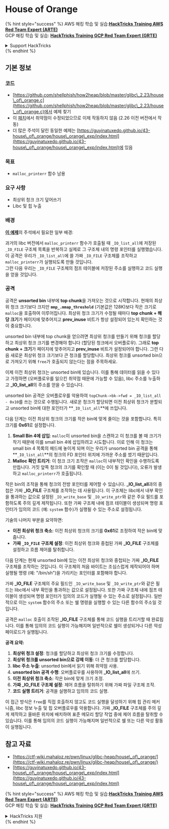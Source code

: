 # House of Orange

{% hint style="success" %}
AWS 해킹 학습 및 실습:<img src="/.gitbook/assets/arte.png" alt="" data-size="line">[**HackTricks Training AWS Red Team Expert (ARTE)**](https://training.hacktricks.xyz/courses/arte)<img src="/.gitbook/assets/arte.png" alt="" data-size="line">\
GCP 해킹 학습 및 실습: <img src="/.gitbook/assets/grte.png" alt="" data-size="line">[**HackTricks Training GCP Red Team Expert (GRTE)**<img src="/.gitbook/assets/grte.png" alt="" data-size="line">](https://training.hacktricks.xyz/courses/grte)

<details>

<summary>Support HackTricks</summary>

* [**구독 요금제**](https://github.com/sponsors/carlospolop)를 확인하세요!
* 💬 [**Discord 그룹**](https://discord.gg/hRep4RUj7f) 또는 [**텔레그램 그룹**](https://t.me/peass)에 **참여**하거나 **트위터** 🐦 [**@hacktricks\_live**](https://twitter.com/hacktricks\_live)**를 팔로우**하세요.
* **HackTricks** 및 **HackTricks Cloud** 깃허브 저장소에 PR을 제출하여 해킹 트릭을 공유하세요.

</details>
{% endhint %}

## 기본 정보

### 코드

* [https://github.com/shellphish/how2heap/blob/master/glibc\_2.23/house\_of\_orange.c](https://github.com/shellphish/how2heap/blob/master/glibc\_2.23/house\_of\_orange.c)에서 예제 찾기
* 이 [패치](https://sourceware.org/git/?p=glibc.git;a=blobdiff;f=stdlib/abort.c;h=117a507ff88d862445551f2c07abb6e45a716b75;hp=19882f3e3dc1ab830431506329c94dcf1d7cc252;hb=91e7cf982d0104f0e71770f5ae8e3faf352dea9f;hpb=0c25125780083cbba22ed627756548efe282d1a0)에서 취약점이 수정되었으므로 이제 작동하지 않음 (2.26 이전 버전에서 작동)
* 더 많은 주석이 달린 동일한 예제는 [https://guyinatuxedo.github.io/43-house\_of\_orange/house\_orange\_exp/index.html](https://guyinatuxedo.github.io/43-house\_of\_orange/house\_orange\_exp/index.html)에 있음

### 목표

* `malloc_printerr` 함수 남용

### 요구 사항

* 최상위 청크 크기 덮어쓰기
* Libc 및 힙 누출

### 배경

[**이 예제**](https://guyinatuxedo.github.io/43-house\_of\_orange/house\_orange\_exp/index.html)의 주석에서 필요한 일부 배경:

과거의 libc 버전에서 `malloc_printerr` 함수가 호출될 때 `_IO_list_all`에 저장된 `_IO_FILE` 구조체 목록을 반복하고 실제로 그 구조체 내의 명령 포인터를 실행했습니다.\
이 공격은 우리가 `_IO_list_all`에 쓸 가짜 `_IO_FILE` 구조체를 조작하고 `malloc_printerr`가 실행되도록 만들 것입니다.\
그런 다음 우리는 `_IO_FILE` 구조체의 점프 테이블에 저장된 주소를 실행하고 코드 실행을 얻을 것입니다.

### 공격

공격은 **unsorted bin** 내부에 **top chunk**을 가져오는 것으로 시작합니다. 현재의 최상위 청크 크기보다 크지만 **`mmp_.mmap_threshold`** (기본값은 128K)보다 작은 크기로 `malloc`을 호출하여 이루어집니다. 최상위 청크 크기가 수정될 때마다 **top chunk + 해당 크기**가 페이지에 맞추어지고 **prev\_inuse** 비트가 항상 설정되어 있는지 확인하는 것이 중요합니다.

unsorted bin 내부에 top chunk을 얻으려면 최상위 청크를 만들기 위해 청크를 할당하고 최상위 청크 크기를 변경해야 합니다 (할당된 청크에서 오버플로우). 그래로 **top chunk + 크기**가 페이지에 맞추어지고 **prev\_inuse** 비트가 설정되어야 합니다. 그런 다음 새로운 최상위 청크 크기보다 큰 청크를 할당합니다. 최상위 청크를 unsorted bin으로 가져오기 위해 `free`가 호출되지 않는다는 점을 주목하세요.

이제 이전 최상위 청크는 unsorted bin에 있습니다. 이를 통해 데이터를 읽을 수 있다고 가정하면 (오버플로우를 일으킨 취약점 때문에 가능할 수 있음), libc 주소를 누출하고 **\_IO\_list\_all**의 주소를 얻을 수 있습니다.

unsorted bin 공격은 오버플로우를 악용하여 `topChunk->bk->fwd = _IO_list_all - 0x10`를 쓰는 것으로 수행됩니다. 새로운 청크가 할당되면 이전 최상위 청크가 분할되고 unsorted bin에 대한 포인터가 **`_IO_list_all`**에 쓰입니다.

다음 단계는 이전 최상위 청크의 크기를 작은 bin에 맞게 줄이는 것을 포함합니다. 특히 크기를 **0x61**로 설정합니다.

1. **Small Bin 4에 삽입**: `malloc`이 unsorted bin을 스캔하고 이 청크를 볼 때 크기가 작기 때문에 이를 small bin 4에 삽입하려고 시도합니다. 이로 인해 이 청크는 small bin 4 목록의 헤드에 놓이게 되며 이는 우리가 unsorted bin 공격을 통해 **`_IO_list_all`**의 청크의 FD 포인터 위치에 가까운 주소를 썼기 때문입니다.
2. **Malloc 확인 트리거**: 이 청크 크기 조작은 `malloc`이 내부적인 확인을 수행하도록 만듭니다. 거짓 앞쪽 청크의 크기를 확인할 때 (이는 0이 될 것입니다), 오류가 발생하고 `malloc_printerr`가 호출됩니다.

작은 bin의 조작을 통해 청크의 전방 포인터를 제어할 수 있습니다. **\_IO\_list\_all**과의 중첩은 가짜 **\_IO\_FILE** 구조체를 조작하는 데 사용됩니다. 이 구조체는 libc에서 내부 확인을 통과하는 값으로 설정된 `_IO_write_base` 및 `_IO_write_ptr`와 같은 주요 필드를 포함하도록 주의 깊게 제작됩니다. 또한 가짜 구조체 내에 점프 테이블이 생성되며 명령 포인터가 임의의 코드 (예: `system` 함수)가 실행될 수 있는 주소로 설정됩니다.

기술의 나머지 부분을 요약하면:

* **이전 최상위 청크 축소**: 이전 최상위 청크의 크기를 **0x61**로 조정하여 작은 bin에 맞춥니다.
* **가짜 `_IO_FILE` 구조체 설정**: 이전 최상위 청크와 중첩된 가짜 **\_IO\_FILE** 구조체를 설정하고 흐름 제어를 탈취합니다.

다음 단계는 현재 unsorted bin에 있는 이전 최상위 청크와 중첩되는 가짜 **\_IO\_FILE** 구조체를 조작하는 것입니다. 이 구조체의 처음 바이트는 조심스럽게 제작되어야 하며 실행될 명령 (예: "/bin/sh")을 가리키는 포인터를 포함해야 합니다.

가짜 **\_IO\_FILE** 구조체의 주요 필드인 `_IO_write_base` 및 `_IO_write_ptr`와 같은 필드는 libc에서 내부 확인을 통과하는 값으로 설정됩니다. 또한 가짜 구조체 내에 점프 테이블이 생성되며 명령 포인터가 임의의 코드가 실행될 수 있는 주소로 설정됩니다. 일반적으로 이는 `system` 함수의 주소 또는 쉘 명령을 실행할 수 있는 다른 함수의 주소일 것입니다.

공격은 `malloc` 호출이 조작된 **\_IO\_FILE** 구조체를 통해 코드 실행을 트리거할 때 완료됩니다. 이를 통해 임의의 코드 실행이 가능해지며 일반적으로 쉘이 생성되거나 다른 악성 페이로드가 실행됩니다.

**공격 요약:**

1. **최상위 청크 설정**: 청크를 할당하고 최상위 청크 크기를 수정합니다.
2. **최상위 청크를 unsorted bin으로 강제 이동**: 더 큰 청크를 할당합니다.
3. **libc 주소 누출**: unsorted bin에서 읽기 위해 취약점 사용.
4. **unsorted bin 공격 수행**: 오버플로우를 사용하여 **\_IO\_list\_all**에 쓰기.
5. **이전 최상위 청크 축소**: 작은 bin에 맞게 크기 조정.
6. **가짜 \_IO\_FILE 구조체 설정**: 제어 흐름을 탈취하기 위해 가짜 파일 구조체 조작.
7. **코드 실행 트리거**: 공격을 실행하고 임의의 코드 실행.

이 접근 방식은 `free`를 직접 호출하지 않고도 코드 실행을 달성하기 위해 힙 관리 메커니즘, libc 정보 누출 및 힙 오버플로우를 악용합니다. 가짜 **\_IO\_FILE** 구조체를 주의 깊게 제작하고 올바른 위치에 배치하여 표준 메모리 할당 작업 중에 제어 흐름을 탈취할 수 있습니다. 이를 통해 임의의 코드 실행이 가능해지며 일반적으로 쉘 또는 다른 악성 활동이 실행됩니다.
## 참고 자료

* [https://ctf-wiki.mahaloz.re/pwn/linux/glibc-heap/house\_of\_orange/](https://ctf-wiki.mahaloz.re/pwn/linux/glibc-heap/house\_of\_orange/)
* [https://guyinatuxedo.github.io/43-house\_of\_orange/house\_orange\_exp/index.html](https://guyinatuxedo.github.io/43-house\_of\_orange/house\_orange\_exp/index.html)

{% hint style="success" %}
AWS 해킹 학습 및 실습:<img src="/.gitbook/assets/arte.png" alt="" data-size="line">[**HackTricks Training AWS Red Team Expert (ARTE)**](https://training.hacktricks.xyz/courses/arte)<img src="/.gitbook/assets/arte.png" alt="" data-size="line">\
GCP 해킹 학습 및 실습: <img src="/.gitbook/assets/grte.png" alt="" data-size="line">[**HackTricks Training GCP Red Team Expert (GRTE)**<img src="/.gitbook/assets/grte.png" alt="" data-size="line">](https://training.hacktricks.xyz/courses/grte)

<details>

<summary>HackTricks 지원</summary>

* [**구독 요금제**](https://github.com/sponsors/carlospolop)를 확인하세요!
* 💬 [**디스코드 그룹**](https://discord.gg/hRep4RUj7f) 또는 [**텔레그램 그룹**](https://t.me/peass)에 **참여**하거나 **트위터** 🐦 [**@hacktricks\_live**](https://twitter.com/hacktricks\_live)**를 팔로우**하세요.
* 해킹 기법을 공유하고 싶다면 [**HackTricks**](https://github.com/carlospolop/hacktricks) 및 [**HackTricks Cloud**](https://github.com/carlospolop/hacktricks-cloud) 깃허브 저장소에 PR을 제출하세요.

</details>
{% endhint %}
